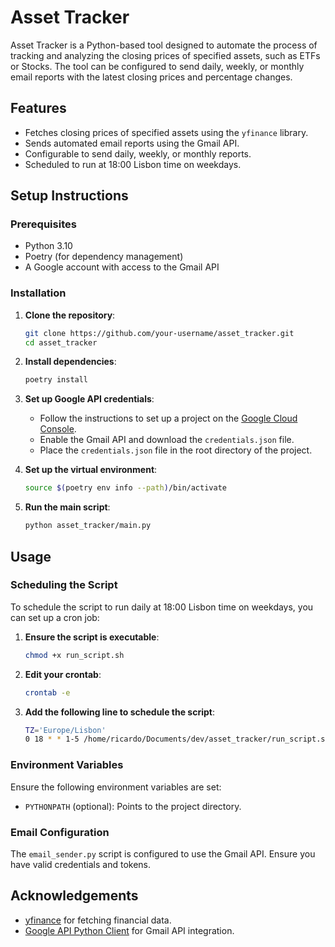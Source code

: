 # Asset Tracker

Asset Tracker is a Python-based tool designed to automate the process of tracking and analyzing the closing prices of specified assets, such as ETFs or Stocks. The tool can be configured to send daily, weekly, or monthly email reports with the latest closing prices and percentage changes.

## Features

- Fetches closing prices of specified assets using the `yfinance` library.
- Sends automated email reports using the Gmail API.
- Configurable to send daily, weekly, or monthly reports.
- Scheduled to run at 18:00 Lisbon time on weekdays.

## Setup Instructions

### Prerequisites

- Python 3.10
- Poetry (for dependency management)
- A Google account with access to the Gmail API

### Installation

1. **Clone the repository**:
    ```sh
    git clone https://github.com/your-username/asset_tracker.git
    cd asset_tracker
    ```

2. **Install dependencies**:
    ```sh
    poetry install
    ```

3. **Set up Google API credentials**:
    - Follow the instructions to set up a project on the [Google Cloud Console](https://console.cloud.google.com/).
    - Enable the Gmail API and download the `credentials.json` file.
    - Place the `credentials.json` file in the root directory of the project.

4. **Set up the virtual environment**:
    ```sh
    source $(poetry env info --path)/bin/activate
    ```

5. **Run the main script**:
    ```sh
    python asset_tracker/main.py
    ```

## Usage

### Scheduling the Script

To schedule the script to run daily at 18:00 Lisbon time on weekdays, you can set up a cron job:

1. **Ensure the script is executable**:
    ```sh
    chmod +x run_script.sh
    ```

2. **Edit your crontab**:
    ```sh
    crontab -e
    ```

3. **Add the following line to schedule the script**:
    ```sh
    TZ='Europe/Lisbon'
    0 18 * * 1-5 /home/ricardo/Documents/dev/asset_tracker/run_script.sh >> /home/ricardo/Documents/dev/logs/cron_output.log 2>&1
    ```

### Environment Variables

Ensure the following environment variables are set:

- `PYTHONPATH` (optional): Points to the project directory.

### Email Configuration

The `email_sender.py` script is configured to use the Gmail API. Ensure you have valid credentials and tokens.

## Acknowledgements

- [yfinance](https://github.com/ranaroussi/yfinance) for fetching financial data.
- [Google API Python Client](https://github.com/googleapis/google-api-python-client) for Gmail API integration.
